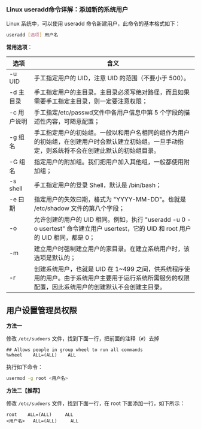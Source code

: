 ### Linux useradd命令详解：添加新的系统用户

Linux 系统中，可以使用 useradd 命令新建用户，此命令的基本格式如下：

```bash
useradd [选项] 用户名
```

**常用选项**：

| 选项        | 含义                                                         |
| ----------- | ------------------------------------------------------------ |
| -u UID      | 手工指定用户的 UID，注意 UID 的范围（不要小于 500）。        |
| -d 主目录   | 手工指定用户的主目录。主目录必须写绝对路径，而且如果需要手工指定主目录，则一定要注意权限； |
| -c 用户说明 | 手工指定/etc/passwd文件中各用户信息中第 5 个字段的描述性内容，可随意配置； |
| -g 组名     | 手工指定用户的初始组。一般以和用户名相同的组作为用户的初始组，在创建用户时会默认建立初始组。一旦手动指定，则系统将不会在创建此默认的初始组目录。 |
| -G 组名     | 指定用户的附加组。我们把用户加入其他组，一般都使用附加组；   |
| -s shell    | 手工指定用户的登录 Shell，默认是 /bin/bash；                 |
| -e 曰期     | 指定用户的失效曰期，格式为 "YYYY-MM-DD"。也就是 /etc/shadow 文件的第八个字段； |
| -o          | 允许创建的用户的 UID 相同。例如，执行 "useradd -u 0 -o usertest" 命令建立用户 usertest，它的 UID 和 root 用户的 UID 相同，都是 0； |
| -m          | 建立用户时强制建立用户的家目录。在建立系统用户时，该选项是默认的； |
| -r          | 创建系统用户，也就是 UID 在 1~499 之间，供系统程序使用的用户。由于系统用户主要用于运行系统所需服务的权限配置，因此系统用户的创建默认不会创建主目录。 |

## 用户设置管理员权限

**方法一**

修改 `/etc/sudoers` 文件，找到下面一行，把前面的注释（`#`）去掉

```
## Allows people in group wheel to run all commands
%wheel    ALL=(ALL)    ALL
```

执行如下命令：

```sh
usermod -g root <用户名>
```

**方法二【推荐】**

修改 `/etc/sudoers` 文件，找到下面一行，在 root 下面添加一行，如下所示：

```
root    ALL=(ALL)     ALL
<用户名>   ALL=(ALL)     ALL
```